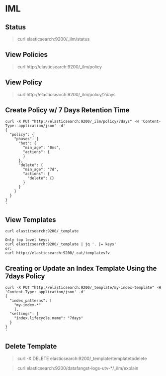 # IML
## Status
> curl elasticsearch:9200/_ilm/status

## View Policies
> curl http://elasticsearch:9200/_ilm/policy

## View Policy
> curl http://elasticsearch:9200/_ilm/policy/2days

## Create Policy w/ 7 Days Retention Time
```
curl -X PUT "http://elasticsearch:9200/_ilm/policy/7days" -H 'Content-Type: application/json' -d'
{
  "policy": {
    "phases": {
      "hot": {
        "min_age": "0ms",
        "actions": {
        }
      },
      "delete": {
        "min_age": "7d",
        "actions": {
          "delete": {}
        }
      }
    }
  }
}
'
```

## View Templates
```
curl elasticsearch:9200/_template

Only top level keys:
curl elasticsearch:9200/_template | jq '. |= keys'
or:
curl http://elasticsearch:9200/_cat/templates?v

```

## Creating or Update an Index Template Using the 7days Policy
```
curl -X PUT "http://elasticsearch:9200/_template/my-index-template" -H 'Content-Type: application/json' -d'
{
  "index_patterns": [
    "my-index-*"
    ],
  "settings": {
    "index.lifecycle.name": "7days"
  }
}
'
```

## Delete Template
> curl -X DELETE elasticsearch:9200/_template/templatetodelete

> curl elasticsearch:9200/datafangst-logs-utv-*/_ilm/explain
